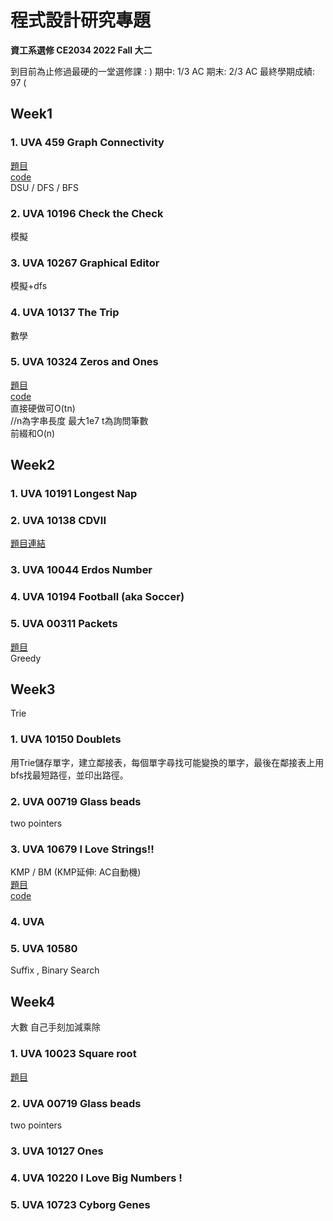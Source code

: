 # 程式設計研究專題
**資工系選修 CE2034 2022 Fall 大二**  
  
到目前為止修過最硬的一堂選修課 : )
期中: 1/3 AC
期末: 2/3 AC
最終學期成績: 97 (
  
## Week1 
### 1. UVA 459 Graph Connectivity    
[題目](https://vjudge.net/problem/UVA-459)  
[code](https://github.com/jinyulink/Special-Topics-on-Computer-Programming/blob/main/week_1/1_110403518_%E6%9E%97%E6%99%89%E5%AE%87.cpp)  
DSU / DFS / BFS  
  
### 2. UVA 10196 Check the Check  
模擬  
  
### 3. UVA 10267 Graphical Editor  
模擬+dfs  
  
### 4. UVA 10137 The Trip  
數學  
  
### 5. UVA 10324 Zeros and Ones  
[題目](https://vjudge.net/problem/UVA-10324)  
[code](https://github.com/jinyulink/Special-Topics-on-Computer-Programming/blob/main/week_1/5_110403518_%E6%9E%97%E6%99%89%E5%AE%87.cpp)  
直接硬做可O(tn)  
//n為字串長度 最大1e7  t為詢問筆數  
前綴和O(n)
  
## Week2  
### 1. UVA 10191 Longest Nap      

  
### 2. UVA 10138 CDVII    
[題目連結](https://vjudge.net/problem/UVA-10138)  
  
### 3. UVA 10044 Erdos Number  

  
### 4. UVA 10194 Football (aka Soccer)    
  
  
### 5. UVA 00311 Packets    
[題目](https://vjudge.net/problem/UVA-311)  
Greedy  

## Week3  
Trie  
### 1. UVA 10150 Doublets      
用Trie儲存單字，建立鄰接表，每個單字尋找可能變換的單字，最後在鄰接表上用bfs找最短路徑，並印出路徑。  
  
### 2. UVA 00719 Glass beads    
two pointers   
  
### 3. UVA 10679 I Love Strings!!    
KMP / BM (KMP延伸: AC自動機)  
[題目](https://vjudge.net/problem/UVA-10679)  
[code](https://github.com/jinyulink/Special-Topics-on-Computer-Programming/blob/main/week_3/3_110403518_%E6%9E%97%E6%99%89%E5%AE%87.cpp)  
  
### 4. UVA    
  
  
### 5. UVA 10580    
Suffix , Binary Search

## Week4  
大數 自己手刻加減乘除    
### 1. UVA 10023 Square root       
[題目](https://vjudge.net/problem/UVA-10023)  
### 2. UVA 00719 Glass beads    
two pointers   
  
### 3. UVA 10127 Ones      
  
### 4. UVA  10220 I Love Big Numbers !    
   
### 5. UVA 10723 Cyborg Genes      
 
